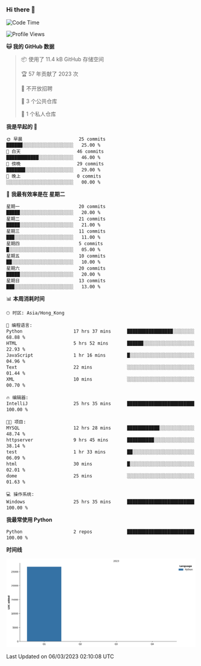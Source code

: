 ### Hi there 👋

<!--
**Mrzqd/Mrzqd** is a ✨ _special_ ✨ repository because its `README.md` (this file) appears on your GitHub profile.

Here are some ideas to get you started:

- 🔭 I’m currently working on ...
- 🌱 I’m currently learning ...
- 👯 I’m looking to collaborate on ...
- 🤔 I’m looking for help with ...
- 💬 Ask me about ...
- 📫 How to reach me: ...
- 😄 Pronouns: ...
- ⚡ Fun fact: ...
-->
<!--START_SECTION:waka-->
![Code Time](http://img.shields.io/badge/Code%20Time-41%20hrs%2054%20mins-blue)

![Profile Views](http://img.shields.io/badge/%E4%B8%AA%E4%BA%BA%E8%B5%84%E6%96%99%E8%A7%82%E7%9C%8B%E6%AC%A1%E6%95%B0-30-blue)

**🐱 我的 GitHub 数据** 

> 📦  使用了 11.4 kB GitHub 存储空间 
 > 
> 🏆 57 年贡献了 2023 次
 > 
> 🚫 不开放招聘
 > 
> 📜 3 个公共仓库 
 > 
> 🔑 1 个私人仓库 
 > 
**我是早起的 🐤** 

```text
🌞 早晨                     25 commits          ██████░░░░░░░░░░░░░░░░░░░   25.00 % 
🌆 白天                     46 commits          ████████████░░░░░░░░░░░░░   46.00 % 
🌃 傍晚                     29 commits          ███████░░░░░░░░░░░░░░░░░░   29.00 % 
🌙 晚上                     0 commits           ░░░░░░░░░░░░░░░░░░░░░░░░░   00.00 % 
```
📅 **我最有效率是在 星期二** 

```text
星期一                      20 commits          █████░░░░░░░░░░░░░░░░░░░░   20.00 % 
星期二                      21 commits          █████░░░░░░░░░░░░░░░░░░░░   21.00 % 
星期三                      11 commits          ███░░░░░░░░░░░░░░░░░░░░░░   11.00 % 
星期四                      5 commits           █░░░░░░░░░░░░░░░░░░░░░░░░   05.00 % 
星期五                      10 commits          ██░░░░░░░░░░░░░░░░░░░░░░░   10.00 % 
星期六                      20 commits          █████░░░░░░░░░░░░░░░░░░░░   20.00 % 
星期日                      13 commits          ███░░░░░░░░░░░░░░░░░░░░░░   13.00 % 
```


📊 **本周消耗时间** 

```text
🕑︎ 时区: Asia/Hong_Kong

💬 编程语言: 
Python                   17 hrs 37 mins      █████████████████░░░░░░░░   68.88 % 
HTML                     5 hrs 52 mins       ██████░░░░░░░░░░░░░░░░░░░   22.93 % 
JavaScript               1 hr 16 mins        █░░░░░░░░░░░░░░░░░░░░░░░░   04.96 % 
Text                     22 mins             ░░░░░░░░░░░░░░░░░░░░░░░░░   01.44 % 
XML                      10 mins             ░░░░░░░░░░░░░░░░░░░░░░░░░   00.70 % 

🔥 编辑器: 
IntelliJ                 25 hrs 35 mins      █████████████████████████   100.00 % 

🐱‍💻 项目: 
MYSQL                    12 hrs 28 mins      ████████████░░░░░░░░░░░░░   48.74 % 
httpserver               9 hrs 45 mins       ██████████░░░░░░░░░░░░░░░   38.14 % 
test                     1 hr 33 mins        ██░░░░░░░░░░░░░░░░░░░░░░░   06.09 % 
html                     30 mins             █░░░░░░░░░░░░░░░░░░░░░░░░   02.01 % 
dome                     25 mins             ░░░░░░░░░░░░░░░░░░░░░░░░░   01.63 % 

💻 操作系统: 
Windows                  25 hrs 35 mins      █████████████████████████   100.00 % 
```

**我最常使用 Python** 

```text
Python                   2 repos             █████████████████████████   100.00 % 
```



**时间线**

![Lines of Code chart](https://raw.githubusercontent.com/Mrzqd/Mrzqd/main/assets/bar_graph.png)


 Last Updated on 06/03/2023 02:10:08 UTC
<!--END_SECTION:waka-->
